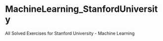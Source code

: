 # MachineLearning_StanfordUniversity
All Solved Exercises for Stanford University - Machine Learning
